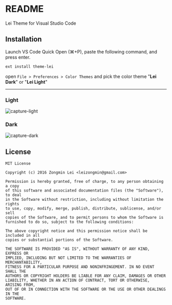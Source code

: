 # README

Lei Theme for Visual Studio Code

## Installation

Launch VS Code Quick Open (⌘+P), paste the following command, and press enter.

```bash
ext install theme-lei
```

open `File > Preferences > Color Themes` and pick the color theme "**Lei Dark**" or "**Lei Light**"

------

### Light

![capture-light](https://github.com/leizongmin/lei-theme-vscode/raw/master/capture-light.png)

### Dark

![capture-dark](https://github.com/leizongmin/lei-theme-vscode/raw/master/capture-dark.png)


## License

```
MIT License

Copyright (c) 2016 Zongmin Lei <leizongmin@gmail.com>

Permission is hereby granted, free of charge, to any person obtaining a copy
of this software and associated documentation files (the "Software"), to deal
in the Software without restriction, including without limitation the rights
to use, copy, modify, merge, publish, distribute, sublicense, and/or sell
copies of the Software, and to permit persons to whom the Software is
furnished to do so, subject to the following conditions:

The above copyright notice and this permission notice shall be included in all
copies or substantial portions of the Software.

THE SOFTWARE IS PROVIDED "AS IS", WITHOUT WARRANTY OF ANY KIND, EXPRESS OR
IMPLIED, INCLUDING BUT NOT LIMITED TO THE WARRANTIES OF MERCHANTABILITY,
FITNESS FOR A PARTICULAR PURPOSE AND NONINFRINGEMENT. IN NO EVENT SHALL THE
AUTHORS OR COPYRIGHT HOLDERS BE LIABLE FOR ANY CLAIM, DAMAGES OR OTHER
LIABILITY, WHETHER IN AN ACTION OF CONTRACT, TORT OR OTHERWISE, ARISING FROM,
OUT OF OR IN CONNECTION WITH THE SOFTWARE OR THE USE OR OTHER DEALINGS IN THE
SOFTWARE.
```
